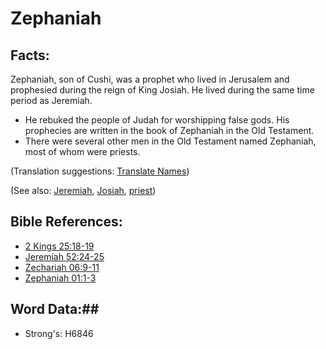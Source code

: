 # Zephaniah #

## Facts: ##

Zephaniah, son of Cushi, was a prophet who lived in Jerusalem and prophesied during the reign of King Josiah. He lived during the same time period as Jeremiah.

* He rebuked the people of Judah for worshipping false gods. His prophecies are written in the book of Zephaniah in the Old Testament.
* There were several other men in the Old Testament named Zephaniah, most of whom were priests.

(Translation suggestions: [Translate Names](rc://en/ta/man/translate/translate-names))

(See also: [Jeremiah](jeremiah.md), [Josiah](josiah.md), [priest](../kt/priest.md))

## Bible References: ##

* [2 Kings 25:18-19](rc://en/tn/help/2ki/25/18)
* [Jeremiah 52:24-25](rc://en/tn/help/jer/52/24)
* [Zechariah 06:9-11](rc://en/tn/help/zec/06/09)
* [Zephaniah 01:1-3](rc://en/tn/help/zep/01/01)

## Word Data:##

* Strong's: H6846
